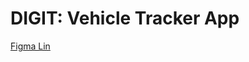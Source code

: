 # DIGIT: Vehicle Tracker App

[Figma Lin](https://www.figma.com/file/9yESIjpkfUqFhDdgVusS5B/DIGIT-Community?type=design&node-id=1-2&mode=design&t=GIqqgUISy8bHCJyF-0)